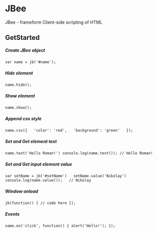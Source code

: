 # JBee
JBee - frameform Client-side scripting of HTML

## GetStarted
##### Create JBee object
`
var name = jb('#name');
`

##### Hide element
`
name.hide();
`

##### Show element
`
name.show();
`

##### Append css style
`
name.css({  
  'color': 'red',  
  'background': 'green'  
});
`

##### Set and Get element text
`
name.text('Hello Roman!')
console.log(name.text());
// Hello Roman!
`

##### Set and Get input element value
`
var setName = jb('#setName')  
setName.value('Nikolay')  
console.log(name.value());  
// Nikolay
`

##### Window onload
`
jb(function() {
  // code here
});
`

##### Events
`
name.on('click', function() {
  alert('Hello!');
});
`
